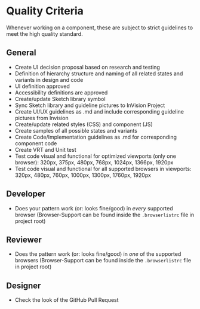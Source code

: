 # Quality Criteria

Whenever working on a component, these are subject to strict guidelines to meet the high quality standard.

## General
- Create UI decision proposal based on research and testing
- Definition of hierarchy structure and naming of all related states and variants in design and code
- UI definition approved
- Accessibility definitions are approved
- Create/update Sketch library symbol
- Sync Sketch library and guideline pictures to InVision Project
- Create UI/UX guidelines as .md and include corresponding guideline pictures from Invision
- Create/update related styles (CSS) and component (JS)
- Create samples of all possible states and variants
- Create Code/Implementation guidelines as .md for corresponding component code
- Create VRT and Unit test
- Test code visual and functional for optimized viewports (only one browser): 320px, 375px, 480px, 768px, 1024px, 1366px, 1920px
- Test code visual and functional for all supported browsers in viewports: 320px, 480px, 760px, 1000px, 1300px, 1760px, 1920px

## Developer
- Does your pattern work (or: looks fine/good) in *every* supported browser (Browser-Support can be found  inside the `.browserlistrc` file in project root)

## Reviewer
- Does the pattern work (or: looks fine/good) in *one* of the supported browsers (Browser-Support can be found inside the `.browserlistrc` file in project root)

## Designer
- Check the look of the GitHub Pull Request
